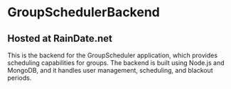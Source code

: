 # GroupSchedulerBackend

## Hosted at RainDate.net

This is the backend for the GroupScheduler application, which provides scheduling capabilities for groups. The backend is built using Node.js and MongoDB, and it handles user management, scheduling, and blackout periods.
